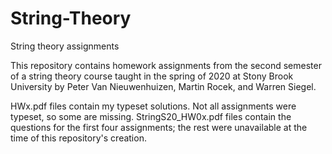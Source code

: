 # String-Theory
String theory assignments

This repository contains homework assignments from the second semester of a string theory course taught in the spring of 2020 at Stony Brook University by 
Peter Van Nieuwenhuizen, Martin Rocek, and Warren Siegel. 

HWx.pdf files contain my typeset solutions. Not all assignments were typeset, so some are missing. StringS20_HW0x.pdf files contain the questions for the first four assignments; the rest were unavailable at the time of this repository's creation. 
